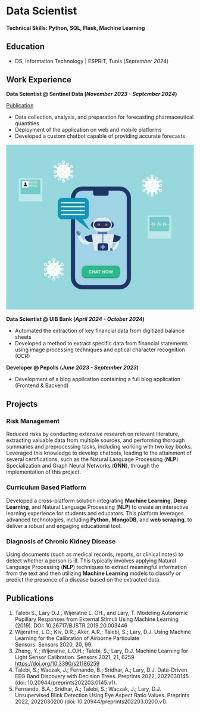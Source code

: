 # Data Scientist

#### Technical Skills: Python, SQL, Flask, Machine Learning

## Education
- DS, Information Technology | ESPRIT, Tunis (_September 2024_)								       		

## Work Experience
**Data Scientist @ Sentinel Data (_November 2023 - September 2024_)**

[Publication](https://www.mdpi.com/1424-8220/22/8/3048)

- Data collection, analysis, and preparation for forecasting pharmaceutical quantities
- Deployment of the application on web and mobile platforms
- Developed a custom chatbot capable of providing accurate forecasts

![Chatbot_created](/assets/img/chat.jpg)

**Data Scientist @ UIB Bank (_April 2024 - October 2024_)**
- Automated the extraction of key financial data from digitized balance sheets
- Developed a method to extract specific data from financial statements using image processing techniques and optical character recognition (OCR)
  
**Developer @ Pepolls (_June 2023 - September 2023_)**
- Development of a blog application containing a full blog application (Frontend & Backend)

## Projects
###  Risk Management

Reduced risks by conducting extensive research on relevant literature, extracting valuable data from multiple sources, and performing thorough summaries and preprocessing tasks, including working with two key books. Leveraged this knowledge to develop chatbots, leading to the attainment of several certifications, such as the Natural Language Processing (**NLP**) Specialization and Graph Neural Networks (**GNN**), through the implementation of this project.


### Curriculum Based Platform

Developed a cross-platform solution integrating **Machine Learning**, **Deep Learning**, and Natural Language Processing (**NLP**) to create an interactive learning experience for students and educators. This platform leverages advanced technologies, including **Python**, **MongoDB**, and **web scraping**, to deliver a robust and engaging educational tool.

### Diagnosis of Chronic Kidney Disease

Using documents (such as medical records, reports, or clinical notes) to detect whether a person is ill. This typically involves applying Natural Language Processing (**NLP**) techniques to extract meaningful information from the text and then utilizing **Machine Learning** models to classify or predict the presence of a disease based on the extracted data.

## Publications
1. Talebi S., Lary D.J., Wijeratne L. OH., and Lary, T. Modeling Autonomic Pupillary Responses from External Stimuli Using Machine Learning (2019). DOI: 10.26717/BJSTR.2019.20.003446
2. Wijeratne, L.O.; Kiv, D.R.; Aker, A.R.; Talebi, S.; Lary, D.J. Using Machine Learning for the Calibration of Airborne Particulate Sensors. Sensors 2020, 20, 99.
3. Zhang, Y.; Wijeratne, L.O.H.; Talebi, S.; Lary, D.J. Machine Learning for Light Sensor Calibration. Sensors 2021, 21, 6259. https://doi.org/10.3390/s21186259
4. Talebi, S.; Waczak, J.; Fernando, B.; Sridhar, A.; Lary, D.J. Data-Driven EEG Band Discovery with Decision Trees. Preprints 2022, 2022030145 (doi: 10.20944/preprints202203.0145.v1).
5. Fernando, B.A.; Sridhar, A.; Talebi, S.; Waczak, J.; Lary, D.J. Unsupervised Blink Detection Using Eye Aspect Ratio Values. Preprints 2022, 2022030200 (doi: 10.20944/preprints202203.0200.v1).
